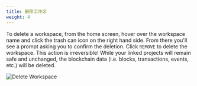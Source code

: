 ```yaml
---
title: 删除工作区
weight: 4
---
```


To delete a workspace, from the home screen, hover over the workspace name and click the trash can icon on the right hand side. From there you'll see a prompt asking you to confirm the deletion. Click `REMOVE` to delete the workspace. This action is irreversible! While your linked projects will remain safe and unchanged, the blockchain data (i.e. blocks, transactions, events, etc.) will be deleted.

![Delete Workspace](/img/docs/ganache/v2-shared-seese/home-delete.png)
